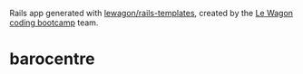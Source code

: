 Rails app generated with [lewagon/rails-templates](https://github.com/lewagon/rails-templates), created by the [Le Wagon coding bootcamp](https://www.lewagon.com) team.
# barocentre
